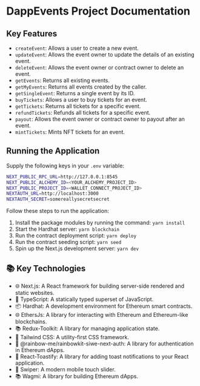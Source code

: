# DappEvents Project Documentation

## Key Features

- `createEvent`: Allows a user to create a new event.
- `updateEvent`: Allows the event owner to update the details of an existing event.
- `deleteEvent`: Allows the event owner or contract owner to delete an event.
- `getEvents`: Returns all existing events.
- `getMyEvents`: Returns all events created by the caller.
- `getSingleEvent`: Returns a single event by its ID.
- `buyTickets`: Allows a user to buy tickets for an event.
- `getTickets`: Returns all tickets for a specific event.
- `refundTickets`: Refunds all tickets for a specific event.
- `payout`: Allows the event owner or contract owner to payout after an event.
- `mintTickets`: Mints NFT tickets for an event.

## Running the Application

Supply the following keys in your `.env` variable:

```sh
NEXT_PUBLIC_RPC_URL=http://127.0.0.1:8545
NEXT_PUBLIC_ALCHEMY_ID=<YOUR_ALCHEMY_PROJECT_ID>
NEXT_PUBLIC_PROJECT_ID=<WALLET_CONNECT_PROJECT_ID>
NEXTAUTH_URL=http://localhost:3000
NEXTAUTH_SECRET=somereallysecretsecret
```

Follow these steps to run the application:

1. Install the package modules by running the command: `yarn install`
2. Start the Hardhat server: `yarn blockchain`
3. Run the contract deployment script: `yarn deploy`
4. Run the contract seeding script: `yarn seed`
5. Spin up the Next.js development server: `yarn dev`

## 📚 Key Technologies

- 🌐 Next.js: A React framework for building server-side rendered and static websites.
- 📘 TypeScript: A statically typed superset of JavaScript.
- 📦 Hardhat: A development environment for Ethereum smart contracts.
- 🌐 EthersJs: A library for interacting with Ethereum and Ethereum-like blockchains.
- 📚 Redux-Toolkit: A library for managing application state.
- 🎨 Tailwind CSS: A utility-first CSS framework.
- 🌈 @rainbow-me/rainbowkit-siwe-next-auth: A library for authentication in Ethereum dApps.
- 📝 React-Toastify: A library for adding toast notifications to your React application.
- 📜 Swiper: A modern mobile touch slider.
- 📚 Wagmi: A library for building Ethereum dApps.